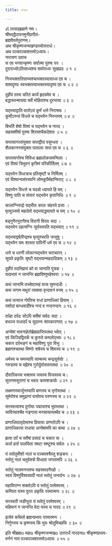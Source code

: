 ```yaml
---
title: ०५५

---
```

ॐ तत्सद्ब्रह्मणे नमः।  
श्रीमद्द्वैपायनमुनीप्रणीतं-  
ब्रह्मवैवर्तपुराणम्।  
अथ श्रीकृष्णजन्मखण्डस्योत्तरार्धः।  
अथ पञ्चपञ्चाशत्तमोऽध्यायः।  
नारायण उवाच  
स एव भगवान्कृष्णः सर्वात्मा पुरुषः परः ।  
दुराराध्योऽतिसाध्यश्च सर्वाराध्यः सुखप्रदः ॥ १ ॥  
  
निजभक्तातिसाघ्यश्चाभक्तस्यासाध्य एव च ।  
शश्वद्दृश्यः स्वभक्तस्याभक्तस्यादृश्य एव च ॥ २ ॥  
  
दुर्ज्ञेयं तस्य चरितं कार्यं हृदयमेव च ।  
बद्धास्तन्मायया सर्वे मोहिताश्च दुरन्तया ॥ ३ ॥  
  
यद्भयाद्वाति वातोऽयं कूर्मं धत्ते निराश्रयः ।  
कूर्मोऽनन्तं विधत्ते च यद्भयेन निरन्तरम् ॥ ४ ॥  
  
बिभर्ति शेषो विश्वं च यद्भयेन च नारद ।  
सहस्रशीर्षा पुरुषः शिरमश्चैकदेशतः ॥ ५ ॥  
  
सप्तसागरसंयुक्ता सप्तद्वीपा वसुन्धरा ।  
शैलकाननसंयुक्ता पातालाः सप्त एव च ॥ ६ ॥  
  
सप्तस्वर्गाश्च विविधा ब्रह्मलोकसमन्विताः ।  
एवं विश्वं त्रिभुवनं कृत्रिमं परिकीर्तितम् ॥ ७ ॥  
  
यद्भयेन विधात्राच प्रतिसृष्टौ च निर्मितम् ।  
एवं विश्वान्यसंरव्यानि लोमकूपैर्महान्विराट् ॥ ८ ॥  
  
यद्भयेन विधत्ते च यदन्नो ध्यायते हि यम् ।  
विष्णुः पाति च संसारं यद्भयेन कृपानिधिः ॥ ९ ॥  
  
कालाग्निरुद्रो यद्भीतः कालः संहरते प्रजाः ।  
मृत्युञ्जयो महादेवो यद्भयाद्ध्यायते च यम् ॥ १० ॥  
  
षड्गुणैरनुरागैश्च विरागी विरतः सदा ।  
यद्भयेन दहत्यग्निः सूर्यस्तपति यद्भयात् ॥ ११ ॥  
  
यद्भयाद्वर्षतीन्द्रश्च मृत्युश्चरति जन्तुषु ।  
यद्भयेन यमः शास्ता पापिनीं धर्म एव च ॥ १२ ॥  
  
धत्ते च धरणी लोकान्यद्भयेन चराचरान् ।  
सूयते प्रकृतिः सृष्टौ यद्भयान्महदादिकम् ॥ १३ ॥  
  
दुर्ज्ञेयं तदभिप्रायं को वा जानाति पुत्रक ।  
यत्प्रभावं न जानन्ति ब्रह्मविष्णुमहेश्वराः ॥ १४ ॥  
  
कथं जानामि तच्चेष्टामहं वत्स सुमन्दधीः ।  
कथं जगाम मथुरां त्यक्त्वा वृन्दावनं वनम् ॥ १५ ॥  
  
कथं तत्याज गोपीश्च राधां प्राणाधिकां प्रियाम् ।  
यशोदां बान्धवादींश्च नन्दं व नन्दनन्दनः ॥ १६ ॥  
  
दर्पहा दर्पदः सोऽपि सर्वेषां सर्वदः सदा ।  
बभञ्ज राधादर्पं च सुदाम्नः शापकारणात् ॥ १७ ॥  
  
अन्येषां भावनाहेतोर्ब्रह्मप्राप्तिस्तथा भवेत् ।  
एवं किञ्चिद्वितर्कं च कुरुते कमलोद्भवः ॥ १८॥  
चकार दर्पभङ्गं च महाविष्णुः पुरा विभुः ।  
ब्रह्मणश्चतथा विष्णोः शषेस्य च शिवस्य च ॥ १९ ॥  
  
धर्मस्य च यमस्यापि साम्बस्य चन्द्रसूर्ययोः ।  
गरुडस्य च वह्नेश्च गुरोर्दुर्वाससस्तथा ॥ २० ॥  
  
दौवारिकस्य भक्तस्य जयस्य विजयस्य च।  
सुराणमसुराणां च भवतः कामशक्रयोः ॥ २१ ॥  
  
लक्ष्मणस्यार्जुनस्यापि बाणस्य च भृगोस्तथा ।  
सुमेरोश्च समुद्राणां वायोश्च वरुणस्य च ॥ २२ ॥  
  
सरस्वत्याश्च दुर्गायाः पद्मायाश्च भुवस्तथा ।  
सावित्र्याश्चैव गङ्गाया मनसायास्तथैव च ॥ २३ ॥  
  
प्राणाधिष्ठातृदेव्यश्च प्रियायाः प्राणतोऽपि च ।  
प्राणाधिकाया राधाया अन्येषामपि का कथा ॥ २४ ॥  
  
ह्रत्वा दर्पं च सर्वेषां प्रसादं च चकार सः ।  
कर्ता हर्ता पालयिता स्रष्टा स्रष्टुश्च सर्वतः ॥ २५ ॥  
  
यं स्तोतुमीशो नालं च पञ्चवक्त्रैस्तु शङ्करः ।  
स्तोतुं नालं चतुर्वक्त्रो विधाता जगतामपि ॥ २६ ॥  
  
स्तोतुं नालमनन्तश्च सहस्रवदनैरहो ।  
स्वयं विष्णुर्विश्वव्यापी नालं स्तोतुं जनार्दनः ॥ २७ ॥  
  
महाविराण्न शक्तोऽपि यं स्तोतुं परमेश्वरम् ।  
कम्पिता यस्य पुरतः प्रकृतिः परमात्मनः ॥ २८ ॥  
  
सरस्वती जडीभूता यं स्तोतुं परमेश्वरम् ।  
महिमानं न जानन्ति वेदा यस्य च नारद ॥ २९ ॥  
  
इत्येवं कथितो ब्रह्मन्प्रभावः परमात्मनः ।  
निर्गुणस्य च कृष्णस्य किं भुयः श्रोतुमिच्छसि ॥ ३० ॥  
  
इति श्रीब्रह्मo महाo श्रीकृष्णजन्मखo उत्तरार्धे नारदनाo श्रीकृष्णप्रभाव-  
वर्णनं नाम पञ्चपञ्चशात्तमोऽध्यायः ॥ ५५ ॥